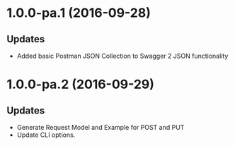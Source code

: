 <a name="1.0.0-pa.1"></a>
# 1.0.0-pa.1 (2016-09-28)

## Updates

- Added basic Postman JSON Collection to Swagger 2 JSON functionality

<a name="1.0.0-pa.2"></a>
# 1.0.0-pa.2 (2016-09-29)

## Updates

- Generate Request Model and Example for POST and PUT
- Update CLI options.